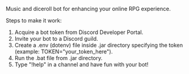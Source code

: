 Music and diceroll bot for enhancing your online RPG experience.

Steps to make it work:
1. Acquire a bot token from Discord Developer Portal.
2. Invite your bot to a Discord guild.
3. Create a .env (dotenv) file inside .jar directory specifying the token (example: TOKEN="your_token_here").
4. Run the .bat file from .jar directory.
5. Type "!help" in a channel and have fun with your bot!
